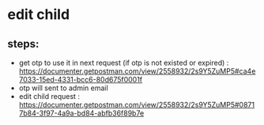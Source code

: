 # edit child
## steps: 
* get otp to use it in next request (if otp is not existed or expired) : https://documenter.getpostman.com/view/2558932/2s9Y5ZuMP5#ca4e7033-15ed-4331-bcc6-80d675f0001f
* otp will sent to admin email 
* edit child request : https://documenter.getpostman.com/view/2558932/2s9Y5ZuMP5#08717b84-3f97-4a9a-bd84-abfb36f89b7e